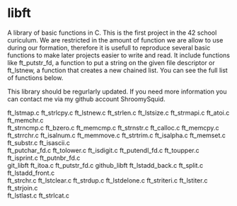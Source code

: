 # libft
A library of basic functions in C. This is the first project in the 42 school curiculum. We are restricted 
in the amount of function we are allow to use during our formation, therefore it is usefull to reproduce 
several basic functions to make later projects easier to write and read. It include functions like ft_putstr_fd, 
a function to put a string on the given file descriptor or ft_lstnew, a function that creates a new chained list.
You can see the full list of functions below.

This library should be regurlarly updated. 
If you need more information you can contact me via my github account ShroomySquid.

ft_lstmap.c		ft_strlcpy.c  ft_lstnew.c		ft_strlen.c  ft_lstsize.c		ft_strmapi.c  ft_atoi.c		ft_memchr.c		
ft_strncmp.c  ft_bzero.c		ft_memcmp.c		ft_strnstr.c  ft_calloc.c		ft_memcpy.c		ft_strrchr.c
ft_isalnum.c		ft_memmove.c		ft_strtrim.c  ft_isalpha.c		ft_memset.c		ft_substr.c  ft_isascii.c		
ft_putchar_fd.c		ft_tolower.c  ft_isdigit.c		ft_putendl_fd.c		ft_toupper.c  ft_isprint.c		ft_putnbr_fd.c		
git_libft  ft_itoa.c		ft_putstr_fd.c		github_libft  ft_lstadd_back.c	ft_split.c		ft_lstadd_front.c	
ft_strchr.c		ft_lstclear.c		ft_strdup.c		ft_lstdelone.c		ft_striteri.c		ft_lstiter.c		ft_strjoin.c		
ft_lstlast.c		ft_strlcat.c

